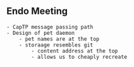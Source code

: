 ## Endo Meeting
	- CapTP message passing path
	- Design of pet daemon
		- pet names are at the top
		- storaage resembles git
			- content address at the top
			- allows us to cheaply recreate